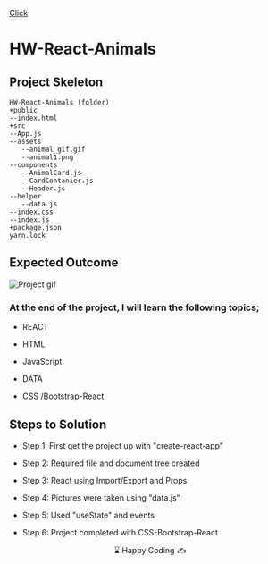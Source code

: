 [Click](https://hw-react-animals.netlify.app/)

# HW-React-Animals

## Project Skeleton 
```
HW-React-Animals (folder)
+public
--index.html
+src
--App.js
--assets
   --animal_gif.gif
   --animal1.png
--components
   --AnimalCard.js
   --CardContanier.js
   --Header.js
--helper
   --data.js
--index.css
--index.js
+package.json
yarn.lock
```
## Expected Outcome

![Project gif](./src/assets/animal_gif.gif)


### At the end of the project, I will learn the following topics;
- REACT

- HTML 

- JavaScript

- DATA

- CSS /Bootstrap-React


## Steps to Solution

- Step 1: First get the project up with "create-react-app"

- Step 2: Required file and document tree created

- Step 3: React using Import/Export and Props

- Step 4: Pictures were taken using "data.js"

- Step 5: Used "useState" and events

- Step 6: Project completed with CSS-Bootstrap-React




<center> ⌛ Happy Coding  ✍ </center>
